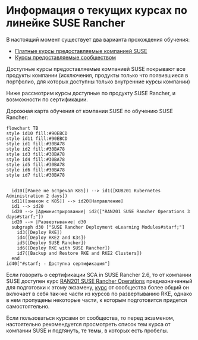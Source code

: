 # Информация о текущих курсах по линейке SUSE Rancher
В настоящий момент существует два варианта прохождения обучения:
* [Платные курсы предоставляемые компанией SUSE](https://www.suse.com/training/course/)
* [Курсы предоставляемые сообществом](https://community.suse.com/all-courses)

Доступные курсы предоставляемые компанией SUSE покрывают все продукты компании (исключения, продукты только что появившиеся в портфолио, для которых доступны только внутренние курсы компании)

Ниже рассмотрим курсы доступные по продукту SUSE Rancher, и возможности по сертификации.

Дорожная карта обучения от компании SUSE по обучению SUSE Rancher:

```mermaid
flowchart TB
style id10 fill:#90EBCD
style id11 fill:#90EBCD
style id1 fill:#30BA78
style id2 fill:#30BA78
style id3 fill:#30BA78
style id4 fill:#30BA78
style id5 fill:#30BA78
style id6 fill:#30BA78
style id7 fill:#30BA78


  id10([Ранее не встречал K8S]) --> id1([KUB201 Kubernetes Administration 2 days])
  id11([знаком с K8S]) --> id20[Направление]
  id1 --> id20
  id20 --> |Администрирование| id2(["RAN201 SUSE Rancher Operations 3 days#starf;"])
  id20 --> |Развертывание| d30
  subgraph d30 ["SUSE Rancher Deployment eLearning Modules#starf;"]
    id3([Deploy RKE])
    id4([Deploy RKE2 and K3s])
    id5([Deploy SUSE Rancher])
    id6([Deploy RKE with SUSE Rancher])
    id7([Backup and Restore RKE and RKE2 Clusters])
  end
id40["#starf; - Доступна сертификация"]
```

Если говорить о сертификации SCA in SUSE Rancher 2.6, то от компании SUSE доступен курс [RAN201 SUSE Rancher Operations](https://www.suse.com/training/course/ran201v2.6) предназначенный для подготовки к этому экзамену, [курс](https://community.suse.com/courses/5804003/content) от сообщества более общий он включает в себя так-же части из курсов по развертыванию RKE, однако в нем пропущены некоторые части, к которым подготовится придется самостоятельно.

Если пользоваться курсами от сообщества, то перед экзаменом, настоятельно рекомендуется просмотреть список тем курса от компании SUSE и подтянуть, те темы, в которых есть пробелы.

